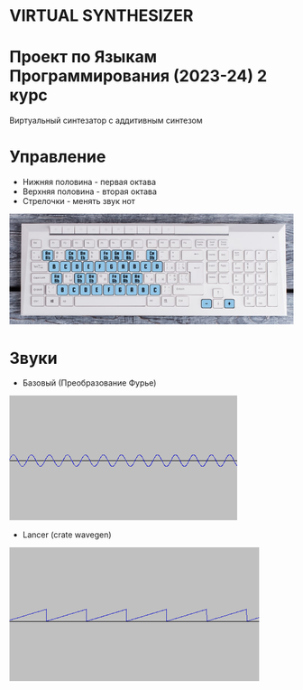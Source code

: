 VIRTUAL SYNTHESIZER
===================
# Проект по Языкам Программирования (2023-24) 2 курс 
Виртуальный синтезатор с аддитивным синтезом

# Управление
* Нижняя половина - первая октава
* Верхняя половина - вторая октава
* Стрелочки - менять звук нот

![](/docs/board.png)

# Звуки
* Базовый (Преобразование Фурье)

![](/docs/basic.png)

* Lancer (crate wavegen)

![](/docs/lancer.png)